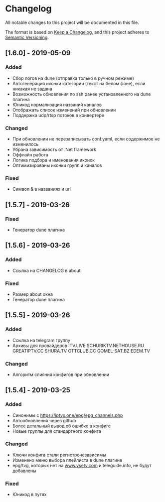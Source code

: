# Changelog
All notable changes to this project will be documented in this file.

The format is based on [Keep a Changelog](https://keepachangelog.com/en/1.0.0/),
and this project adheres to [Semantic Versioning](https://semver.org/spec/v2.0.0.html).

## [1.6.0] - 2019-05-09

### Added
- Cбор логов на dune (отправка только в ручном режиме)
- Автогенерация иконки категории (текст на белом фоне), если никакая не задана
- Возможность обновления по ssh ранее установленного на dune плагина
- Юникод нормализация названий каналов
- Отображать список изменений при обновлении 
- Поддержка udp/rtsp потоков в конвертере

### Changed
- При обновлении не перезаписывать conf.yaml, если содержимое не изменилось
- Убрана зависимость от .Net framework
- Оффлайн работа
- Логика подбора и именования иконок
- Оптимизированы иконки групп и каналов

### Fixed
- Символ & в названиях и url

## [1.5.7] - 2019-03-26

### Fixed
- Генератор dune плагина

## [1.5.6] - 2019-03-26
### Added
- Ссылка на CHANGELOG в about

### Fixed
- Размер about окна
- Генератор dune плагина

## [1.5.5] - 2019-03-26
### Added
- Ссылка на telegram группу
- Архивы для провайдеров ITV.LIVE SCHURIKTV.NETHOUSE.RU GREATIPTV.CC SHURA.TV OTTCLUB.CC GOMEL-SAT.BZ EDEM.TV

### Changed
- Алгоритм слияния конфигов при обновлении

## [1.5.4] - 2019-03-25
### Added
- Синонимы с https://iptvx.one/epg/epg_channels.php
- Автообновления через github
- Более детальный вывод об ошибке в конфиге 
- Новые группы для стандартного конфига

### Changed
- Ключи конфига стали регистронезависимы
- Изменено меню выбора плейлиста в dune плагине
- epg/tvg, которых нет на www.vsetv.com и teleguide.info, не будут добавлены

### Fixed
- Юникод в путях